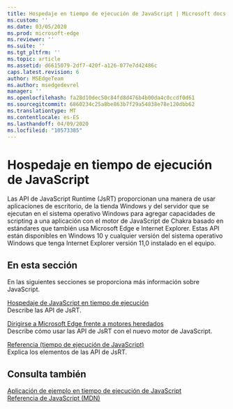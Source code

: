 ```yaml
---
title: Hospedaje en tiempo de ejecución de JavaScript | Microsoft docs
ms.custom: ''
ms.date: 03/05/2020
ms.prod: microsoft-edge
ms.reviewer: ''
ms.suite: ''
ms.tgt_pltfrm: ''
ms.topic: article
ms.assetid: d6615079-2df7-420f-a126-077e7d42486c
caps.latest.revision: 6
author: MSEdgeTeam
ms.author: msedgedevrel
manager: ''
ms.openlocfilehash: fa28d10dec50c84fd8d476b4b00da4c0ccdf0d61
ms.sourcegitcommit: 6860234c25a8be863b7f29a54838e78e120dbb62
ms.translationtype: MT
ms.contentlocale: es-ES
ms.lasthandoff: 04/09/2020
ms.locfileid: "10573385"
---
```

# Hospedaje en tiempo de ejecución de JavaScript
Las API de JavaScript Runtime (JsRT) proporcionan una manera de usar aplicaciones de escritorio, de la tienda Windows y del servidor que se ejecutan en el sistema operativo Windows para agregar capacidades de scripting a una aplicación con el motor de JavaScript de Chakra basado en estándares que también usa Microsoft Edge e Internet Explorer. Estas API están disponibles en Windows 10 y cualquier versión del sistema operativo Windows que tenga Internet Explorer versión 11,0 instalado en el equipo.  
  
## En esta sección  
 En las siguientes secciones se proporciona más información sobre JavaScript.  
  
 [Hospedaje de JavaScript en tiempo de ejecución](./chakra-hosting/hosting-the-javascript-runtime.md)  
 Describe las API de JsRT.  
  
 [Dirigirse a Microsoft Edge frente a motores heredados](./chakra-hosting/targeting-edge-vs-legacy-engines-in-jsrt-apis.md)  
 Describe cómo usar las API de JsRT con el nuevo motor de JavaScript.  
  
 [Referencia (tiempo de ejecución de JavaScript)](./chakra-hosting/reference-javascript-runtime.md)  
 Explica los elementos de las API de JsRT.  
  
## Consulta también  
 [Aplicación de ejemplo en tiempo de ejecución de JavaScript](https://go.microsoft.com/fwlink/p/?LinkID=306674&clcid=0x409)  
 [Referencia de JavaScript (MDN)](https://developer.mozilla.org/docs/Web/JavaScript/Reference)  
